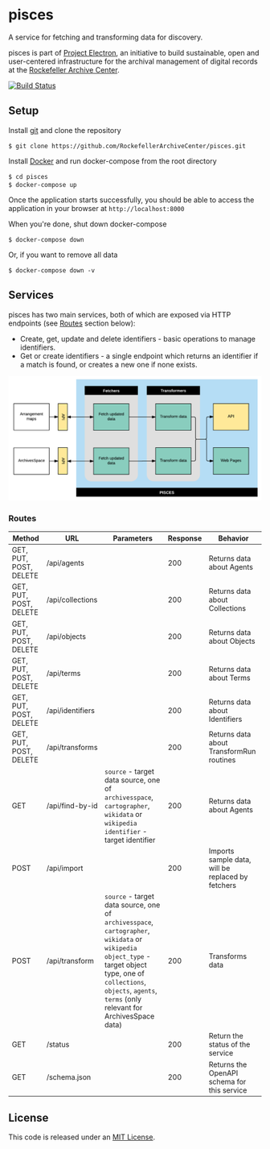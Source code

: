# pisces
A service for fetching and transforming data for discovery.

pisces is part of [Project Electron](https://github.com/RockefellerArchiveCenter/project_electron), an initiative to build sustainable, open and user-centered infrastructure for the archival management of digital records at the [Rockefeller Archive Center](http://rockarch.org/).

[![Build Status](https://travis-ci.org/RockefellerArchiveCenter/pisces.svg?branch=master)](https://travis-ci.org/RockefellerArchiveCenter/pisces)

## Setup

Install [git](https://git-scm.com/) and clone the repository

    $ git clone https://github.com/RockefellerArchiveCenter/pisces.git

Install [Docker](https://store.docker.com/search?type=edition&offering=community) and run docker-compose from the root directory

    $ cd pisces
    $ docker-compose up

Once the application starts successfully, you should be able to access the application in your browser at `http://localhost:8000`

When you're done, shut down docker-compose

    $ docker-compose down

Or, if you want to remove all data

    $ docker-compose down -v


## Services

pisces has two main services, both of which are exposed via HTTP endpoints (see [Routes](#routes) section below):

* Create, get, update and delete identifiers - basic operations to manage identifiers.
* Get or create identifiers - a single endpoint which returns an identifier if a match is found, or creates a new one if none exists.

![Pisces diagram](pisces-services.png)


### Routes

| Method | URL | Parameters | Response  | Behavior  |
|--------|-----|---|---|---|
|GET, PUT, POST, DELETE|/api/agents||200|Returns data about Agents|
|GET, PUT, POST, DELETE|/api/collections||200|Returns data about Collections|
|GET, PUT, POST, DELETE|/api/objects||200|Returns data about Objects|
|GET, PUT, POST, DELETE|/api/terms||200|Returns data about Terms|
|GET, PUT, POST, DELETE|/api/identifiers||200|Returns data about Identifiers|
|GET, PUT, POST, DELETE|/api/transforms||200|Returns data about TransformRun routines|
|GET|/api/find-by-id|`source` - target data source, one of `archivesspace`, `cartographer`, `wikidata` or `wikipedia` <br/> `identifier` - target identifier|200|Returns data about Agents|
|POST|/api/import||200|Imports sample data, will be replaced by fetchers|
|POST|/api/transform|`source` - target data source, one of `archivesspace`, `cartographer`, `wikidata` or `wikipedia` <br/> `object_type` - target object type, one of `collections`, `objects`, `agents`, `terms` (only relevant for ArchivesSpace data)|200|Transforms data|
|GET|/status||200|Return the status of the service|
|GET|/schema.json||200|Returns the OpenAPI schema for this service|

## License

This code is released under an [MIT License](LICENSE).
